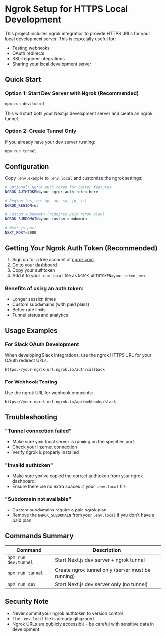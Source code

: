 # Ngrok Setup for HTTPS Local Development

This project includes ngrok integration to provide HTTPS URLs for your local development server. This is especially useful for:

- Testing webhooks
- OAuth redirects
- SSL-required integrations
- Sharing your local development server

## Quick Start

### Option 1: Start Dev Server with Ngrok (Recommended)
```bash
npm run dev:tunnel
```
This will start both your Next.js development server and create an ngrok tunnel.

### Option 2: Create Tunnel Only
If you already have your dev server running:
```bash
npm run tunnel
```

## Configuration

Copy `.env.example` to `.env.local` and customize the ngrok settings:

```bash
# Optional: Ngrok auth token for better features
NGROK_AUTHTOKEN=your_ngrok_auth_token_here

# Region (us, eu, ap, au, sa, jp, in)
NGROK_REGION=us

# Custom subdomain (requires paid ngrok plan)
NGROK_SUBDOMAIN=your-custom-subdomain

# Next.js port
NEXT_PORT=3000
```

## Getting Your Ngrok Auth Token (Recommended)

1. Sign up for a free account at [ngrok.com](https://ngrok.com/)
2. Go to [your dashboard](https://dashboard.ngrok.com/get-started/your-authtoken)
3. Copy your authtoken
4. Add it to your `.env.local` file as `NGROK_AUTHTOKEN=your_token_here`

### Benefits of using an auth token:
- Longer session times
- Custom subdomains (with paid plans)
- Better rate limits
- Tunnel status and analytics

## Usage Examples

### For Slack OAuth Development
When developing Slack integrations, use the ngrok HTTPS URL for your OAuth redirect URLs:
```
https://your-ngrok-url.ngrok.io/auth/callback
```

### For Webhook Testing
Use the ngrok URL for webhook endpoints:
```
https://your-ngrok-url.ngrok.io/api/webhooks/slack
```

## Troubleshooting

### "Tunnel connection failed"
- Make sure your local server is running on the specified port
- Check your internet connection
- Verify ngrok is properly installed

### "Invalid authtoken"
- Make sure you've copied the correct authtoken from your ngrok dashboard
- Ensure there are no extra spaces in your `.env.local` file

### "Subdomain not available"
- Custom subdomains require a paid ngrok plan
- Remove the `NGROK_SUBDOMAIN` from your `.env.local` if you don't have a paid plan

## Commands Summary

| Command | Description |
|---------|-------------|
| `npm run dev:tunnel` | Start Next.js dev server + ngrok tunnel |
| `npm run tunnel` | Create ngrok tunnel only (server must be running) |
| `npm run dev` | Start Next.js dev server only (no tunnel) |

## Security Note

- Never commit your ngrok authtoken to version control
- The `.env.local` file is already gitignored
- Ngrok URLs are publicly accessible - be careful with sensitive data in development
